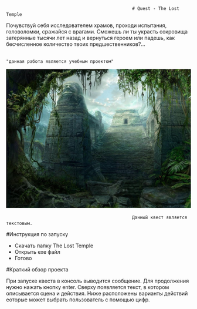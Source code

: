                                                     # Quest - The Lost Temple
Почувствуй себя исследователем храмов, проходи испытания, головоломки, сражайся с врагами. Сможешь ли ты украсть сокровища затерянные тысячи лет назад и вернуться героем или падешь, как бесчисленное количество твоих предшественников?...
                                                                                
                                                                                "данная работа является учебным проектом"

![Image alt](https://github.com/Scratius/quest-practice/blob/main/6d27dad9e47ef5b2.jpg)
                                                    
                                                    Данный квест является текстовым. 
#Инструкция по запуску
- Скачать папку The Lost Temple
- Открыть exe файл
- Готово

#Краткий обзор проекта
 
 При запуске квеста в консоль выводится сообщение. Для продолжения нужно нажать кнопку enter. Сверху появляется текст, в котором 
 описывается сцена и действия. Ниже расположены варианты действий еоторые может выбрать пользователь с помощью цифр.
